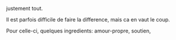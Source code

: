 justement tout.

Il est parfois difficile de faire la difference,
mais ca en vaut le coup.

Pour celle-ci, quelques ingredients:
amour-propre, soutien,